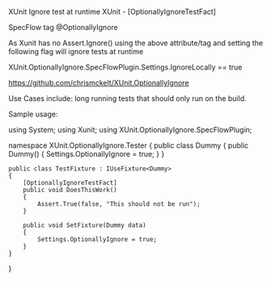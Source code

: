 XUnit Ignore test at runtime
XUnit - [OptionallyIgnoreTestFact]

SpecFlow tag @OptionallyIgnore


As Xunit has no Assert.Ignore() using the above attribute/tag and setting the following flag will ignore tests at runtime

 

XUnit.OptionallyIgnore.SpecFlowPlugin.Settings.IgnoreLocally == true

 

https://github.com/chrismckelt/XUnit.OptionallyIgnore

 

Use Cases include: long running tests that should only run on the build.

 

Sample usage:

 

using System;
using Xunit;
using XUnit.OptionallyIgnore.SpecFlowPlugin;

namespace XUnit.OptionallyIgnore.Tester
{
    public class Dummy
    {
        public Dummy()
        {
            Settings.OptionallyIgnore = true;
        }
    }


    public class TestFixture : IUseFixture<Dummy>
    {
        [OptionallyIgnoreTestFact]
        public void DoesThisWork()
        {
            Assert.True(false, "This should not be run");
        }

        public void SetFixture(Dummy data)
        {
            Settings.OptionallyIgnore = true;
        }
    }
}
 


